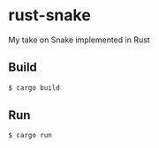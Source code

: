 # rust-snake
My take on Snake implemented in Rust

## Build
``` bash
$ cargo build
```

## Run
``` bash
$ cargo run
```
